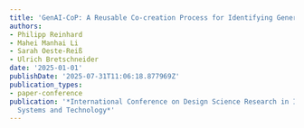 ```yaml
---
title: 'GenAI-CoP: A Reusable Co-creation Process for Identifying Generative AI Agents'
authors:
- Philipp Reinhard
- Mahei Manhai Li
- Sarah Oeste-Reiß
- Ulrich Bretschneider
date: '2025-01-01'
publishDate: '2025-07-31T11:06:18.877969Z'
publication_types:
- paper-conference
publication: '*International Conference on Design Science Research in Information
  Systems and Technology*'
---
```

